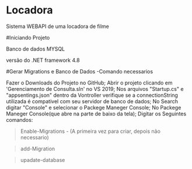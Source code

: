# Locadora

Sistema WEBAPI de uma locadora de filme

#Iniciando Projeto

Banco de dados MYSQL

versão do .NET framework 4.8

#Gerar Migrations e Banco de Dados
-Comando necessarios

Fazer o Downloads do Projeto no GitHub;
Abrir o projeto clicando em 'Gerenciamento de Consulta.sln' no VS 2019;
Nos arquivos "Startup.cs" e "appsentings.json" dentro da Vontroller verifique se a connectionString utilizada é compativel com seu servidor de banco de dados;
No Search digitar "Console" e selecionar o Packege Maneger Console;
No Packege Maneger Console(que abre na parte de baixo da tela);
Digitar os Seguintes comandos:
> Enable-Migrations - (A primeira vez para criar, depois não necessario)

> add-Migration

> upadate-database
